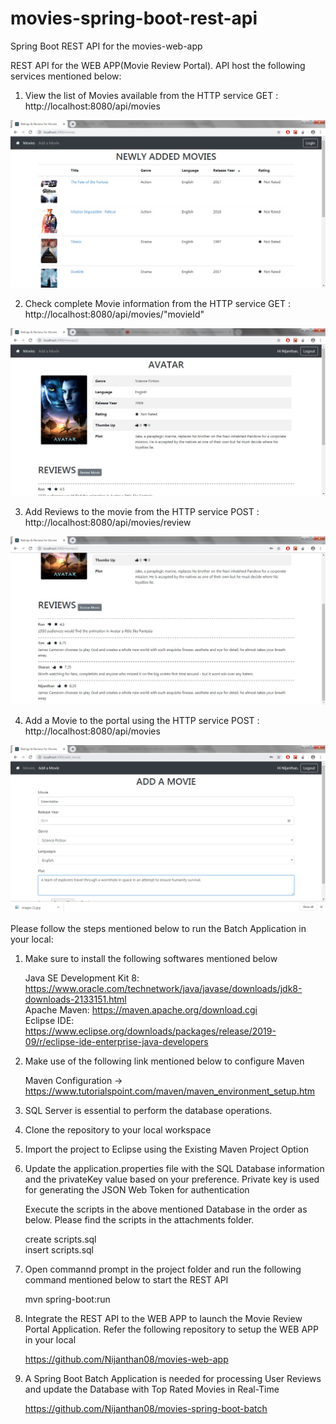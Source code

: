 # movies-spring-boot-rest-api
Spring Boot REST API for the movies-web-app

REST API for the WEB APP(Movie Review Portal). API host the following services mentioned below:

1. View the list of Movies available from the HTTP service GET : http://localhost:8080/api/movies

![](/attachments/screenshots/Movies.jpg)

2. Check complete Movie information from the HTTP service GET : http://localhost:8080/api/movies/"movieId"

![](/attachments/screenshots/MovieInfo.jpg)

3. Add Reviews to the movie from the HTTP service POST :  http://localhost:8080/api/movies/review

![](/attachments/screenshots/CheckReviews.jpg)

4. Add a Movie to the portal using the HTTP service POST : http://localhost:8080/api/movies

![](/attachments/screenshots/AddMovie.jpg)

Please follow the steps mentioned below to run the Batch Application in your local:

1. Make sure to install the following softwares mentioned below 

    Java SE Development Kit 8: https://www.oracle.com/technetwork/java/javase/downloads/jdk8-downloads-2133151.html <br/>
    Apache Maven: https://maven.apache.org/download.cgi <br/>
    Eclipse IDE: https://www.eclipse.org/downloads/packages/release/2019-09/r/eclipse-ide-enterprise-java-developers
   
2. Make use of the following link mentioned below to configure Maven

    Maven Configuration -> https://www.tutorialspoint.com/maven/maven_environment_setup.htm
    
3. SQL Server is essential to perform the database operations. 

4. Clone the repository to your local workspace

5. Import the project to Eclipse using the Existing Maven Project Option

6. Update the application.properties file with the SQL Database information and the privateKey value based on your preference. Private key is used for generating the JSON Web Token for authentication

   Execute the scripts in the above mentioned Database in the order as below. Please find the scripts in the attachments folder.

	create scripts.sql <br/>
	insert scripts.sql
  

7. Open commannd prompt in the project folder and run the following command mentioned below to start the REST API

      mvn spring-boot:run
      
8. Integrate the REST API to the WEB APP to launch the Movie Review Portal Application. Refer the following repository to setup the WEB APP in your local

    https://github.com/Nijanthan08/movies-web-app

9. A Spring Boot Batch Application is needed for processing User Reviews and update the Database with Top Rated Movies in Real-Time

    https://github.com/Nijanthan08/movies-spring-boot-batch

